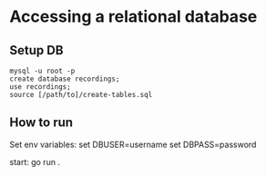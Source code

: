 # Accessing a relational database

## Setup DB
    mysql -u root -p
    create database recordings;
    use recordings;
    source [/path/to]/create-tables.sql

## How to run
Set env variables:
    set DBUSER=username
    set DBPASS=password

start: 
    go run .